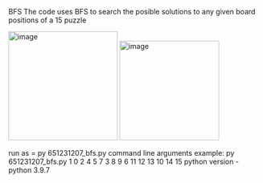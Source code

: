 BFS
The code uses BFS to search the posible solutions to any given board positions of a 15 puzzle

<img width="217" alt="image" src="https://user-images.githubusercontent.com/25766765/184274633-9df60ce5-f83b-40bf-b517-738713fe71d7.png">

<img width="198" alt="image" src="https://user-images.githubusercontent.com/25766765/184274652-d0c9d5ad-7236-42b2-a4b9-26bc942732eb.png">


run as = py 651231207_bfs.py command line arguments
example: py 651231207_bfs.py 1 0 2 4 5 7 3 8 9 6 11 12 13 10 14 15
python version - python 3.9.7
